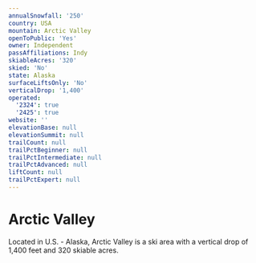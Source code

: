 ```yaml
---
annualSnowfall: '250'
country: USA
mountain: Arctic Valley
openToPublic: 'Yes'
owner: Independent
passAffiliations: Indy
skiableAcres: '320'
skied: 'No'
state: Alaska
surfaceLiftsOnly: 'No'
verticalDrop: '1,400'
operated:
  '2324': true
  '2425': true
website: ''
elevationBase: null
elevationSummit: null
trailCount: null
trailPctBeginner: null
trailPctIntermediate: null
trailPctAdvanced: null
liftCount: null
trailPctExpert: null
---
```



# Arctic Valley

Located in U.S. - Alaska, Arctic Valley is a ski area with a vertical drop of 1,400 feet and 320 skiable acres.
